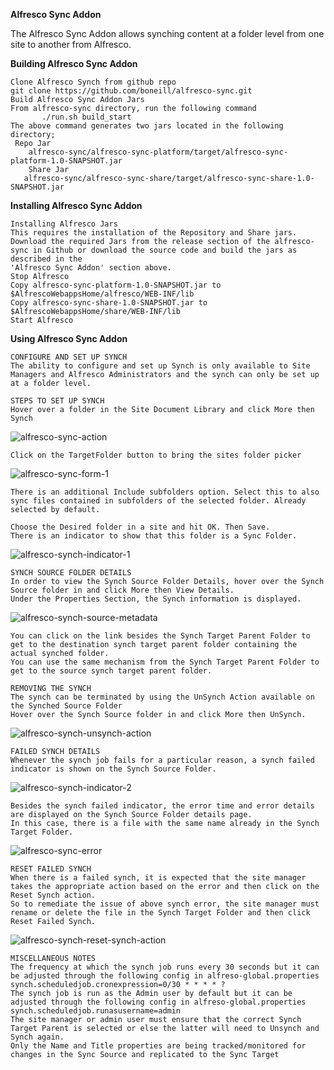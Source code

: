 **Alfresco Sync Addon**

The Alfresco Sync Addon allows synching content at a folder level from one site to another from Alfresco.

**Building Alfresco Sync Addon**
 
    Clone Alfresco Synch from github repo
    git clone https://github.com/boneill/alfresco-sync.git
    Build Alfresco Sync Addon Jars
    From alfresco-sync directory, run the following command 
 		   ./run.sh build_start
    The above command generates two jars located in the following directory;
   	 Repo Jar
    	alfresco-sync/alfresco-sync-platform/target/alfresco-sync-platform-1.0-SNAPSHOT.jar
	    Share Jar
 	   alfresco-sync/alfresco-sync-share/target/alfresco-sync-share-1.0-SNAPSHOT.jar

**Installing Alfresco Sync Addon**

    Installing Alfresco Jars
    This requires the installation of the Repository and Share jars.
    Download the required Jars from the release section of the alfresco-sync in Github or download the source code and build the jars as described in the 
    'Alfresco Sync Addon' section above.
    Stop Alfresco
    Copy alfresco-sync-platform-1.0-SNAPSHOT.jar to $AlfrescoWebappsHome/alfresco/WEB-INF/lib
    Copy alfresco-sync-share-1.0-SNAPSHOT.jar to $AlfrescoWebappsHome/share/WEB-INF/lib
    Start Alfresco
 
**Using Alfresco Sync Addon**
       
    CONFIGURE AND SET UP SYNCH
    The ability to configure and set up Synch is only available to Site Managers and Alfresco Administrators and the synch can only be set up at a folder level.
    
    STEPS TO SET UP SYNCH
    Hover over a folder in the Site Document Library and click More then Synch
   ![alfresco-sync-action](https://user-images.githubusercontent.com/9836573/130548361-9f2aa0d5-5a98-48a2-b49b-90c81b23e112.jpg)
    
    Click on the TargetFolder button to bring the sites folder picker
   ![alfresco-sync-form-1](https://user-images.githubusercontent.com/9836573/130548867-deeaa235-28c9-49ac-83df-509e100784a5.jpg)

    There is an additional Include subfolders option. Select this to also sync files contained in subfolders of the selected folder. Already selected by default.
   
    Choose the Desired folder in a site and hit OK. Then Save.
    There is an indicator to show that this folder is a Sync Folder.
   ![alfresco-synch-indicator-1](https://user-images.githubusercontent.com/9836573/130549101-43558306-37f5-4738-b2a3-945283e7e3b6.jpg)
   
    SYNCH SOURCE FOLDER DETAILS
    In order to view the Synch Source Folder Details, hover over the Synch Source folder in and click More then View Details.
    Under the Properties Section, the Synch information is displayed.
   ![alfresco-synch-source-metadata](https://user-images.githubusercontent.com/9836573/130549274-f79abe44-a290-4dea-9f95-8703000468ac.jpg)
   
    You can click on the link besides the Synch Target Parent Folder to get to the destination synch target parent folder containing the actual synched folder. 
    You can use the same mechanism from the Synch Target Parent Folder to get to the source synch target parent folder.
    
    REMOVING THE SYNCH
    The synch can be terminated by using the UnSynch Action available on the Synched Source Folder
    Hover over the Synch Source folder in and click More then UnSynch.
   ![alfresco-synch-unsynch-action](https://user-images.githubusercontent.com/9836573/130549575-7569476d-3a65-400e-b103-207fefacccb0.jpg)

    FAILED SYNCH DETAILS
    Whenever the synch job fails for a particular reason, a synch failed indicator is shown on the Synch Source Folder.
   ![alfresco-synch-indicator-2](https://user-images.githubusercontent.com/9836573/130549657-3854375b-88b6-4ba3-8cf0-18c39ad882e7.jpg)
    
    Besides the synch failed indicator, the error time and error details are displayed on the Synch Source Folder details page. 
    In this case, there is a file with the same name already in the Synch Target Folder.
   ![alfresco-sync-error](https://user-images.githubusercontent.com/9836573/130550100-cde6d878-f43c-4b1d-8bb2-19f0b6e19e21.jpg)

    RESET FAILED SYNCH
    When there is a failed synch, it is expected that the site manager takes the appropriate action based on the error and then click on the Reset Synch action.
    So to remediate the issue of above synch error, the site manager must rename or delete the file in the Synch Target Folder and then click Reset Failed Synch.
   ![alfresco-synch-reset-synch-action](https://user-images.githubusercontent.com/9836573/130550207-41299087-554a-4bc1-b44d-6db1503735ff.jpg)

    MISCELLANEOUS NOTES
    The frequency at which the synch job runs every 30 seconds but it can be adjusted through the following config in alfreso-global.properties
    synch.scheduledjob.cronexpression=0/30 * * * * ?
    The synch job is run as the Admin user by default but it can be adjusted through the following config in alfreso-global.properties
    synch.scheduledjob.runasusername=admin
    The site manager or admin user must ensure that the correct Synch Target Parent is selected or else the latter will need to Unsynch and Synch again.
    Only the Name and Title properties are being tracked/monitored for changes in the Sync Source and replicated to the Sync Target






